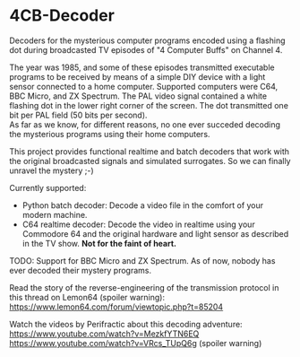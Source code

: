 # 4CB-Decoder
Decoders for the mysterious computer programs encoded using a flashing dot during broadcasted TV episodes of "4 Computer Buffs" on Channel 4.

The year was 1985, and some of these episodes transmitted executable programs to be received by means of a simple DIY device with a light sensor connected to a home computer.
Supported computers were C64, BBC Micro, and ZX Spectrum.
The PAL video signal contained a white flashing dot in the lower right corner of the screen. The dot transmitted one bit per PAL field (50 bits per second).  
As far as we know, for different reasons, no one ever succeded decoding the mysterious programs using their home computers.

This project provides functional realtime and batch decoders that work with the original broadcasted signals and simulated surrogates.
So we can finally unravel the mystery ;-)

Currently supported:
- Python batch decoder: Decode a video file in the comfort of your modern machine.
- C64 realtime decoder: Decode the video in realtime using your Commodore 64 and the original hardware and light sensor as described in the TV show. **Not for the faint of heart.**

TODO: Support for BBC Micro and ZX Spectrum. As of now, nobody has ever decoded their mystery programs.

Read the story of the reverse-engineering of the transmission protocol in this thread on Lemon64 (spoiler warning):
https://www.lemon64.com/forum/viewtopic.php?t=85204

Watch the videos by Perifractic about this decoding adventure:  
https://www.youtube.com/watch?v=MezkfYTN6EQ  
https://www.youtube.com/watch?v=VRcs_TUpQ6g  (spoiler warning)  

